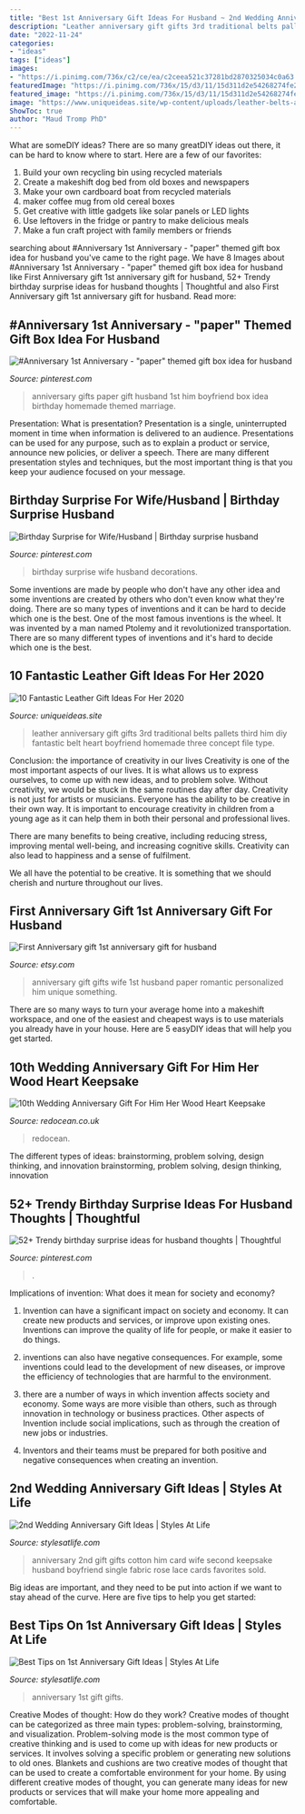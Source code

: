 ```yaml
---
title: "Best 1st Anniversary Gift Ideas For Husband ~ 2nd Wedding Anniversary Gift Ideas"
description: "Leather anniversary gift gifts 3rd traditional belts pallets third him diy fantastic belt heart boyfriend homemade three concept file type"
date: "2022-11-24"
categories:
- "ideas"
tags: ["ideas"]
images:
- "https://i.pinimg.com/736x/c2/ce/ea/c2ceea521c37281bd2870325034c0a63.jpg"
featuredImage: "https://i.pinimg.com/736x/15/d3/11/15d311d2e54268274fe223ee8d495048--marriage-anniversary-paper-anniversary-gifts.jpg"
featured_image: "https://i.pinimg.com/736x/15/d3/11/15d311d2e54268274fe223ee8d495048--marriage-anniversary-paper-anniversary-gifts.jpg"
image: "https://www.uniqueideas.site/wp-content/uploads/leather-belts-and-pallets-3-year-wedding-anniversary-traditional-4.jpg"
ShowToc: true
author: "Maud Tromp PhD"
---
```



What are someDIY ideas?
There are so many greatDIY ideas out there, it can be hard to know where to start. Here are a few of our favorites: 
1. Build your own recycling bin using recycled materials 
2. Create a makeshift dog bed from old boxes and newspapers 
3. Make your own cardboard boat from recycled materials 
4. maker coffee mug from old cereal boxes 
5. Get creative with little gadgets like solar panels or LED lights 
6. Use leftovers in the fridge or pantry to make delicious meals 
7. Make a fun craft project with family members or friends 

	

		
searching about #Anniversary 1st Anniversary - &quot;paper&quot; themed gift box idea for husband you've came to the right page. We have 8 Images about #Anniversary 1st Anniversary - &quot;paper&quot; themed gift box idea for husband like First Anniversary gift 1st anniversary gift for husband, 52+ Trendy birthday surprise ideas for husband thoughts | Thoughtful and also First Anniversary gift 1st anniversary gift for husband. Read more:
		
    
## #Anniversary 1st Anniversary - &quot;paper&quot; Themed Gift Box Idea For Husband

<img loading=lazy src="https://i.pinimg.com/736x/15/d3/11/15d311d2e54268274fe223ee8d495048--marriage-anniversary-paper-anniversary-gifts.jpg" onerror="this.onerror=null;this.src='https://tse1.mm.bing.net/th?id=OIP.CCJiwt8aQwaJcYfLE_cgbgHaJ4&amp;pid=15.1';" alt="#Anniversary 1st Anniversary - &quot;paper&quot; themed gift box idea for husband">

_Source: pinterest.com_

>anniversary gifts paper gift husband 1st him boyfriend box idea birthday homemade themed marriage. 

	

Presentation: What is presentation?
Presentation is a single, uninterrupted moment in time when information is delivered to an audience. Presentations can be used for any purpose, such as to explain a product or service, announce new policies, or deliver a speech. There are many different presentation styles and techniques, but the most important thing is that you keep your audience focused on your message.

    
## Birthday Surprise For Wife/Husband | Birthday Surprise Husband

<img loading=lazy src="https://i.pinimg.com/736x/bd/28/f5/bd28f595a22c0e81686b54e74b2022a9.jpg" onerror="this.onerror=null;this.src='https://tse2.mm.bing.net/th?id=OIP.Yl-5TXeW9NE3_vHg5gw0ugHaJ3&amp;pid=15.1';" alt="Birthday Surprise for Wife/Husband | Birthday surprise husband">

_Source: pinterest.com_

>birthday surprise wife husband decorations. 

	

Some inventions are made by people who don't have any other idea and some inventions are created by others who don't even know what they're doing. There are so many types of inventions and it can be hard to decide which one is the best. One of the most famous inventions is the wheel. It was invented by a man named Ptolemy and it revolutionized transportation. There are so many different types of inventions and it's hard to decide which one is the best.

    
## 10 Fantastic Leather Gift Ideas For Her 2020

<img loading=lazy src="https://www.uniqueideas.site/wp-content/uploads/leather-belts-and-pallets-3-year-wedding-anniversary-traditional-4.jpg" onerror="this.onerror=null;this.src='https://tse2.mm.bing.net/th?id=OIP.f01gqp1W_4q3xugbICQJNQHaJ4&amp;pid=15.1';" alt="10 Fantastic Leather Gift Ideas For Her 2020">

_Source: uniqueideas.site_

>leather anniversary gift gifts 3rd traditional belts pallets third him diy fantastic belt heart boyfriend homemade three concept file type. 

	

Conclusion: the importance of creativity in our lives
Creativity is one of the most important aspects of our lives. It is what allows us to express ourselves, to come up with new ideas, and to problem solve. Without creativity, we would be stuck in the same routines day after day.
Creativity is not just for artists or musicians. Everyone has the ability to be creative in their own way. It is important to encourage creativity in children from a young age as it can help them in both their personal and professional lives.

There are many benefits to being creative, including reducing stress, improving mental well-being, and increasing cognitive skills. Creativity can also lead to happiness and a sense of fulfilment.

We all have the potential to be creative. It is something that we should cherish and nurture throughout our lives.

    
## First Anniversary Gift 1st Anniversary Gift For Husband

<img loading=lazy src="https://img0.etsystatic.com/060/0/6083162/il_fullxfull.726382974_t90a.jpg" onerror="this.onerror=null;this.src='https://tse3.mm.bing.net/th?id=OIP.peLeNGjfpg5H8ctr2zEUeAHaFy&amp;pid=15.1';" alt="First Anniversary gift 1st anniversary gift for husband">

_Source: etsy.com_

>anniversary gift gifts wife 1st husband paper romantic personalized him unique something. 

	

There are so many ways to turn your average home into a makeshift workspace, and one of the easiest and cheapest ways is to use materials you already have in your house. Here are 5 easyDIY ideas that will help you get started.

    
## 10th Wedding Anniversary Gift For Him Her Wood Heart Keepsake

<img loading=lazy src="https://www.redocean.co.uk/image/cache/products/16406/image07_2000-1500x1500.jpg" onerror="this.onerror=null;this.src='https://tse3.mm.bing.net/th?id=OIP.eV5j7X3wdAifWF-bGdrChwHaHa&amp;pid=15.1';" alt="10th Wedding Anniversary Gift For Him Her Wood Heart Keepsake">

_Source: redocean.co.uk_

>redocean. 

	

The different types of ideas: brainstorming, problem solving, design thinking, and innovation
brainstorming, problem solving, design thinking, innovation

    
## 52+ Trendy Birthday Surprise Ideas For Husband Thoughts | Thoughtful

<img loading=lazy src="https://i.pinimg.com/736x/c2/ce/ea/c2ceea521c37281bd2870325034c0a63.jpg" onerror="this.onerror=null;this.src='https://tse1.mm.bing.net/th?id=OIP.9TO08Wno2x0eJKXoAKfdzgAAAA&amp;pid=15.1';" alt="52+ Trendy birthday surprise ideas for husband thoughts | Thoughtful">

_Source: pinterest.com_

>. 

	

Implications of invention: What does it mean for society and economy?
1. Invention can have a significant impact on society and economy. It can create new products and services, or improve upon existing ones. Inventions can improve the quality of life for people, or make it easier to do things.
2. inventions can also have negative consequences. For example, some inventions could lead to the development of new diseases, or improve the efficiency of technologies that are harmful to the environment.

3. there are a number of ways in which invention affects society and economy. Some ways are more visible than others, such as through innovation in technology or business practices. Other aspects of Invention include social implications, such as through the creation of new jobs or industries.

4. Inventors and their teams must be prepared for both positive and negative consequences when creating an invention.

    
## 2nd Wedding Anniversary Gift Ideas | Styles At Life

<img loading=lazy src="https://i.pinimg.com/736x/a8/18/32/a81832357ccadfeacd134b25f83798ea--second-year-anniversary-gifts-for-him-nd-anniversary.jpg" onerror="this.onerror=null;this.src='https://tse4.mm.bing.net/th?id=OIP.gbre8W7ALhfL7l6HeEQiAQHaJ3&amp;pid=15.1';" alt="2nd Wedding Anniversary Gift Ideas | Styles At Life">

_Source: stylesatlife.com_

>anniversary 2nd gift gifts cotton him card wife second keepsake husband boyfriend single fabric rose lace cards favorites sold. 

	

Big ideas are important, and they need to be put into action if we want to stay ahead of the curve. Here are five tips to help you get started: 

    
## Best Tips On 1st Anniversary Gift Ideas | Styles At Life

<img loading=lazy src="https://i.pinimg.com/736x/ac/49/67/ac49675c69236b716c24b87d8f63a84d--st-year-wedding-anniversary-gifts-st-anniversary.jpg" onerror="this.onerror=null;this.src='https://tse3.mm.bing.net/th?id=OIP.vgU1AsGZt6lEaEUs55OtuQHaJ6&amp;pid=15.1';" alt="Best Tips on 1st Anniversary Gift Ideas | Styles At Life">

_Source: stylesatlife.com_

>anniversary 1st gift gifts. 

	

Creative Modes of thought: How do they work?
Creative modes of thought can be categorized as three main types: problem-solving, brainstorming, and visualization. Problem-solving mode is the most common type of creative thinking and is used to come up with ideas for new products or services. It involves solving a specific problem or generating new solutions to old ones.
Blankets and cushions are two creative modes of thought that can be used to create a comfortable environment for your home. By using different creative modes of thought, you can generate many ideas for new products or services that will make your home more appealing and comfortable.

